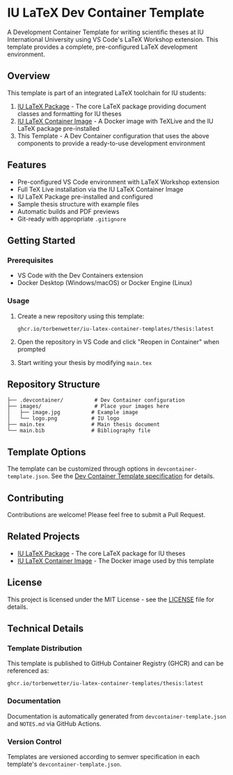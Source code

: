 # IU LaTeX Dev Container Template

A Development Container Template for writing scientific theses at IU International University using VS Code's LaTeX Workshop extension. This template provides a complete, pre-configured LaTeX development environment.

## Overview

This template is part of an integrated LaTeX toolchain for IU students:

1. [IU LaTeX Package](https://github.com/TorbenWetter/iu-latex-package) - The core LaTeX package providing document classes and formatting for IU theses
2. [IU LaTeX Container Image](https://github.com/TorbenWetter/iu-latex-container-image) - A Docker image with TeXLive and the IU LaTeX package pre-installed
3. This Template - A Dev Container configuration that uses the above components to provide a ready-to-use development environment

## Features

- Pre-configured VS Code environment with LaTeX Workshop extension
- Full TeX Live installation via the IU LaTeX Container Image
- IU LaTeX Package pre-installed and configured
- Sample thesis structure with example files
- Automatic builds and PDF previews
- Git-ready with appropriate `.gitignore`

## Getting Started

### Prerequisites

- VS Code with the Dev Containers extension
- Docker Desktop (Windows/macOS) or Docker Engine (Linux)

### Usage

1. Create a new repository using this template:

   ```
   ghcr.io/torbenwetter/iu-latex-container-templates/thesis:latest
   ```

2. Open the repository in VS Code and click "Reopen in Container" when prompted

3. Start writing your thesis by modifying `main.tex`

## Repository Structure

```
├── .devcontainer/          # Dev Container configuration
├── images/                 # Place your images here
│   ├── image.jpg          # Example image
│   └── logo.png           # IU logo
├── main.tex               # Main thesis document
└── main.bib               # Bibliography file
```

## Template Options

The template can be customized through options in `devcontainer-template.json`. See the [Dev Container Template specification](https://containers.dev/implementors/templates#devcontainer-templatejson-properties) for details.

## Contributing

Contributions are welcome! Please feel free to submit a Pull Request.

## Related Projects

- [IU LaTeX Package](https://github.com/TorbenWetter/iu-latex-package) - The core LaTeX package for IU theses
- [IU LaTeX Container Image](https://github.com/TorbenWetter/iu-latex-container-image) - The Docker image used by this template

## License

This project is licensed under the MIT License - see the [LICENSE](LICENSE) file for details.

## Technical Details

### Template Distribution

This template is published to GitHub Container Registry (GHCR) and can be referenced as:

```
ghcr.io/torbenwetter/iu-latex-container-templates/thesis:latest
```

### Documentation

Documentation is automatically generated from `devcontainer-template.json` and `NOTES.md` via GitHub Actions.

### Version Control

Templates are versioned according to semver specification in each template's `devcontainer-template.json`.
